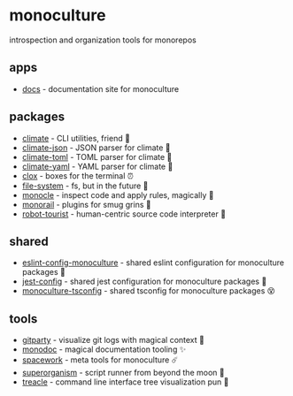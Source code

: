 # monoculture

introspection and organization tools for monorepos
## apps
   * [docs](https://github.com/brekk/monoculture/tree/main/apps/docs) - documentation site for monoculture
## packages
   * [climate](https://github.com/brekk/monoculture/tree/main/packages/climate) - CLI utilities, friend 👯
   * [climate-json](https://github.com/brekk/monoculture/tree/main/packages/climate-json) - JSON parser for climate 🐐
   * [climate-toml](https://github.com/brekk/monoculture/tree/main/packages/climate-toml) - TOML parser for climate 🍅
   * [climate-yaml](https://github.com/brekk/monoculture/tree/main/packages/climate-yaml) - YAML parser for climate 🍠
   * [clox](https://github.com/brekk/monoculture/tree/main/packages/clox) - boxes for the terminal ⏰
   * [file-system](https://github.com/brekk/monoculture/tree/main/packages/file-system) - fs, but in the future 🔮
   * [monocle](https://github.com/brekk/monoculture/tree/main/packages/monocle) - inspect code and apply rules, magically 🧐
   * [monorail](https://github.com/brekk/monoculture/tree/main/packages/monorail) - plugins for smug grins 🚂
   * [robot-tourist](https://github.com/brekk/monoculture/tree/main/packages/robot-tourist) - human-centric source code interpreter 🤖
## shared
   * [eslint-config-monoculture](https://github.com/brekk/monoculture/tree/main/shared/eslint-config-monoculture) - shared eslint configuration for monoculture packages 🧹
   * [jest-config](https://github.com/brekk/monoculture/tree/main/shared/jest-config) - shared jest configuration for monoculture packages 🎪
   * [monoculture-tsconfig](https://github.com/brekk/monoculture/tree/main/shared/monoculture-tsconfig) - shared tsconfig for monoculture packages 😵
## tools
   * [gitparty](https://github.com/brekk/monoculture/tree/main/tools/gitparty) - visualize git logs with magical context 🎨
   * [monodoc](https://github.com/brekk/monoculture/tree/main/tools/monodoc) - magical documentation tooling ✨
   * [spacework](https://github.com/brekk/monoculture/tree/main/tools/spacework) - meta tools for monoculture ☄️
   * [superorganism](https://github.com/brekk/monoculture/tree/main/tools/superorganism) - script runner from beyond the moon 🦠
   * [treacle](https://github.com/brekk/monoculture/tree/main/tools/treacle) - command line interface tree visualization pun 🫠
